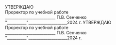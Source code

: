 <span class="right-align"> УТВЕРЖДАЮ  <br>
Проректор по учебной работе  <br>
\_\_\_\_\_\_\_\_\_\_\_\_\_\_\_\_\_\_\_\_\_\_\_\_\_\_ П.В. Сенченко  <br>
"\_\_\_\_\_\_\_\_\_\_"\_\_\_\_\_\_\_\_\_\_\_\_\_\_\_\_\_\_\_\_2024 г. </span>
УТВЕРЖДАЮ  
Проректор по учебной работе  
\_\_\_\_\_\_\_\_\_\_\_\_\_\_\_\_\_\_\_\_\_\_\_\_\_\_ П.В. Сенченко  
"\_\_\_\_\_\_\_\_\_\_"\_\_\_\_\_\_\_\_\_\_\_\_\_\_\_\_\_\_\_\_2024 г. 